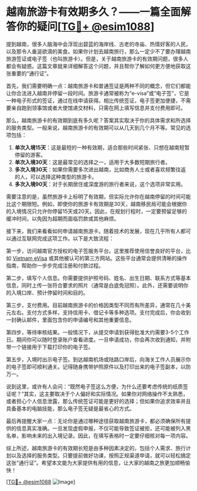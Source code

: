 # 越南旅游卡有效期多久？——一篇全面解答你的疑问[[TG💪+ @esim1088](https://t.me/s/esim1088)]

提到越南，很多人脑海中会浮现出碧蓝的海岸线、古老的寺庙、热情好客的人民，以及那令人垂涎欲滴的美食。如果你计划去越南旅行，那么一定少不了要办理越南旅游签证或电子签（也叫旅游卡）。但是，关于越南旅游卡的有效期问题，很多人都会有疑惑。这篇文章就来详细解答这个问题，并且帮你了解如何更方便地获取这张重要的“通行证”。

首先，我们需要明确一点：越南旅游卡和普通签证是两种不同的概念，但它们都能让你合法进入越南并停留一段时间。旅游卡通常被称为“e-visa”或“电子签”，它是一种电子形式的签证，通过在线申请获得。相比传统签证，电子签更加便捷，不需要亲自跑到领事馆或者大使馆递交材料，只需在网上填写信息并支付费用即可。

那么，越南旅游卡的有效期到底有多久呢？答案其实取决于你的具体需求和所选择的服务类型。一般来说，越南旅游卡的有效期可以从几天到几个月不等。常见的选项包括：

1. **单次入境15天**：这是最短的一种有效期，适合那些时间紧张、只想在越南短暂停留的游客。
2. **单次入境30天**：这是最常见的选择之一，适用于大多数短期旅行者。
3. **多次入境30天**：如果你需要多次进出越南，比如商务人士或者喜欢频繁往返的人，可以选择这种类型的旅游卡。
4. **多次入境90天**：对于长期居住或深度游的旅行者来说，这个选项非常实用。

需要注意的是，虽然旅游卡上标明了有效期，但实际允许你在越南停留的时间可能比这个期限短。例如，即使你的旅游卡有效期是30天，越南移民局可能会根据你的入境情况只允许你停留15天或20天。因此，在规划行程时，一定要预留足够的缓冲时间，以免因为超期而面临罚款或其他麻烦。

接下来，我们来看看如何申请越南旅游卡。随着技术的发展，现在几乎所有人都可以通过互联网完成这项工作。以下是大致流程：

第一步，访问越南官方授权的电子签服务平台。这里推荐使用信誉良好的平台，比如 [Vietnam eVisa](https://evisa.xuatnhapcanh.gov.vn/) 或其他被认可的第三方网站。这些平台通常会提供清晰的操作指南，帮助你一步步完成注册和付款过程。

第二步，填写个人信息。你需要提供护照号码、姓名、出生日期、联系方式等基本信息，同时上传一张符合要求的照片（通常是白底免冠照）。此外，还需要说明你的入境口岸、预计停留时间和目的。

第三步，支付费用。目前越南旅游卡的价格因类型不同而有所差异，通常在几十美元左右。支付方式多样，支持信用卡、借记卡等多种选项。支付完成后，你会收到一封确认邮件，里面包含你的申请编号和其他重要信息。

第四步，等待审核结果。一般情况下，从提交申请到获得批准大约需要3-5个工作日。期间你可以随时登录账户查看进度。一旦申请成功，你会再次收到通知，并附带一个链接用于下载打印你的电子签。

第五步，入境时出示电子签。到达越南机场或陆路口岸后，向海关工作人员展示你的电子签即可顺利通关。记得随身携带护照原件以及打印出来的电子签副本，以防万一。

说到这里，或许有人会问：“既然电子签这么方便，为什么还要考虑传统的纸质签证呢？”其实，这主要取决于个人偏好和实际情况。如果你对网络操作不太熟悉，或者担心个人信息泄露，那么传统签证可能是更好的选择；但如果你追求效率并且具备基本的电脑技能，那么电子签无疑是最省心的方式。

最后再提醒大家一点：无论你是通过哪种途径获取越南旅游卡，都必须确保所有提供的信息真实准确。一旦发现虚假申报，不仅可能导致签证被拒，还可能被列入黑名单，影响未来的出入境记录。因此，在填写表格时一定要仔细核对每一项内容。

综上所述，越南旅游卡的有效期长短是由多种因素决定的，包括个人需求、旅行计划以及选择的服务类型。只要提前做好功课，按照正规渠道申请，就可以轻松搞定这张“通行证”。希望本文能为大家提供有用的信息，让大家的越南之旅更加顺畅愉快！

[[TG💪+ @esim1088](https://t.me/s/esim1088) ![Image](https://i.postimg.cc/4NQfJmqS/Snipaste-2025-05-13-00-14-12.png)]